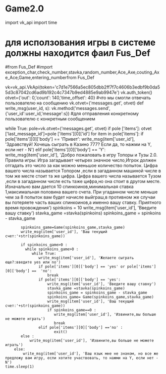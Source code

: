 # Game2.0
import vk_api
import time
# для исползования игры в системе должны находится фаил Fus_Def
#from Fus_Def
#import exception_char,check_number,stavka,random_number,Ace_Axe,couting_Axe_Ace,Game,entering_numberfrom Fus_Def

vk=vk_api.VkApi(token='c7d1e7566a5ec805dbb2ff7f7c4606b3edbf9b0da55d3c87042cd6ad9b192c4c7347b9ed4885e9ab9947e')
vk.auth_token()
otvet={'out': 0,'count': 140,'time_offset': 40} #что мы смогли отвечать пользователю на сообщению 
vk.otvet=('messages.get', otvet)
def write_msg(user_id, s):
  vk.method('messages.send', {'user_id':user_id,'message':s}) #для отправления конкретному пользователю с конкретным сообщением

while True:
    pole=vk.otvet=('messages.get', otvet)
    if pole ['items']:
        otvet ['last_message_id']=pole ['items'][0]['id']
    for item in pole['items']:
        if pole['items'][0]['body'] == 'Привет':
           write_msg(item['user_id'], 'Здравствуй! Хочешь сыграть в Казино 777? Если да, то нажми на Y, если нет - N')
        elif pole['items'][0]['body'] == 'Y':   
           write_msg(item['user_id'], 'Добро пожаловать в игру Топоры и Тузы 2.0. Правила игры: Игра загадывает четырех значное число,Игрок должен отгадать это число за как можно меньшое количество попыток. Цифра вашего числа называется Топором ,если в загаданном машиной числе в том же месте стоит та же цифра. Цифра вашего числа называется Тузом ,если в загаданном числе есть таже цифра,но она стоит в другом месте. Изначально вам дается 10 спинкоинов,минимальная ставка 1,максимальная половина вашего счета. При угаданном числе меньше чем за 8 попыток вам будет начисле выйграш,в противном же случаи вы потеряете часть ваших спинкоинов,а именно вашу ставку. Приятного время провождения')
           spinkoins = 10
           write_msg(item['user_id'], 'Введите вашу ставку')
           stavka_game =stavka(spinkoins)
           spinkoins_game = spinkoins - stavka_game
        
           spinkoins_game=Game(spinkoins_game,stavka_game)
           write_msg(item['user_id'], 'Ваш текущий счет:'+str(spinkoins_game))

           if spinkoins_game>0 :
             while spinkoins_game>0 :
                while True:
                   write_msg(item['user_id'], 'Желаете сыграть еще?:введите yes или no')
                   if pole['items'][0]['body'] == 'yes' or pole['items'][0]['body'] ==  'no':
                       break
                   if pole['items'][0]['body'] == 'yes':
                       write_msg(item['user_id'], 'Введите вашу ставку')
                       stavka_game =stavka(spinkoins_game)
                       spinkoins_game = spinkoins_game - stavka_game
                       spinkoins_game= Game(spinkoins_game,stavka_game)
                       write_msg(item['user_id'], 'Ваш текущий счет:'+str(spinkoins_game))
                       if spinkoins_game==0 :
                          write_msg(item['user_id'], 'Извините,вы больше не можете играть')
                          break
                   elif pole['items'][0]['body'] =='no' :
                          exit()
           else :
               write_msg(item['user_id'], 'Извините,вы больше не можете играть')
        else:
            write_msg(item['user_id'], 'Ваш язык мне не знаком, но все же предложу вам игру, если хотите участвовать, то нажми на Y, если нет - N')
    time.sleep(1)     

